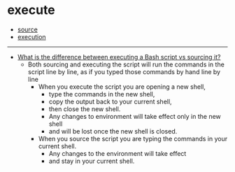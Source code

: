 # execute

- [source](source)
- [execution](execution)

---

- [What is the difference between executing a Bash script vs sourcing it?](https://superuser.com/questions/176783/what-is-the-difference-between-executing-a-bash-script-vs-sourcing-it)
     - Both sourcing and executing the script will run the commands in the script line by line, as if you typed those commands by hand line by line
          - When you execute the script you are opening a new shell,
               - type the commands in the new shell,
               - copy the output back to your current shell,
               - then close the new shell.
               - Any changes to environment will take effect only in the new shell
               - and will be lost once the new shell is closed.
          - When you source the script you are typing the commands in your current shell.
               - Any changes to the environment will take effect
               - and stay in your current shell.
